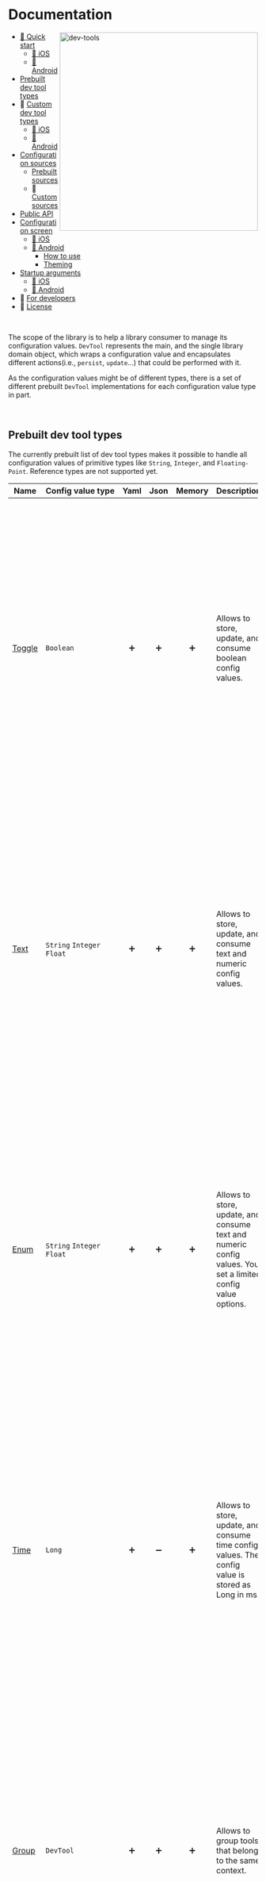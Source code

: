 # Documentation

<img width="400" align="right" alt="dev-tools" src="https://user-images.githubusercontent.com/12527390/80514191-daf0e780-8988-11ea-911f-15d16e6b88a1.png"/>

* [🚀 Quick start](quickstart/quick-start.md) 
    * [🍏 iOS](quickstart/quick-start-ios.md) 
    * [🤖 Android](quickstart/quick-start-android.md) 
* [Prebuilt dev tool types](#prebuilt-dev-tool-types)
* 👷 [Custom dev tool types](#-custom-dev-tool-types)
    * [🍏 iOS](customtools/custom-tools-ios.md)
    * [🤖 Android](customtools/custom-tools-android.md)
* [Configuration sources](#configuration-sources)
    * [Prebuilt sources](#prebuilt-sources)
    * 👷 [Custom sources](#-custom-sources)
* [Public API](#public-api)
* [Configuration screen](#configuration-screen)
    * [🍏 iOS](./configscreen/ios-config-screen.md)
    * [🤖 Android](./configscreen/android-config-screen.md)
        * [How to use](./configscreen/android-config-screen.md#how-to-use)
        * [Theming](./configscreen/android-config-screen.md#theming)
* [Startup arguments](#startup-arguments)
    * [🍏 iOS](./startuparguments/ios-startup-arguments.md)
    * [🤖 Android](./startuparguments/android-startup-arguments.md)
* 👷 [For developers](#-for-developers)
* 📜 [License](../README.md#license)

<br />

The scope of the library is to help a library consumer to manage its configuration values. `DevTool` represents the main, and the single library domain object, which wraps a configuration value and encapsulates different actions(i.e., `persist`, `update`...) that could be performed with it.

As the configuration values might be of different types, there is a set of different prebuilt `DevTool` implementations for each configuration value type in part. 

<br />

## Prebuilt dev tool types
The currently prebuilt list of dev tool types makes it possible to handle all configuration values of primitive types like `String`, `Integer`, and `Floating-Point`. 
Reference types are not supported yet.

| Name                           | Config&nbsp;value&nbsp;type          | Yaml | Json | Memory | Description                                                                                                  |                                                                                                                                                  |
|--------------------------------|----------------------------|:----:|:----:|:------:|--------------------------------------------------------------------------------------------------------------|--------------------------------------------------------------------------------------------------------------------------------------------------|
| [Toggle](tools/toggle-tool.md) | `Boolean`                  |  ➕  |  ➕  |   ➕   | Allows to store, update, and consume boolean config values.                                                  | <img width="600" alt="toggle-tool" src="https://user-images.githubusercontent.com/12527390/80479540-d19b5700-8957-11ea-8f06-293b75a6db6c.png" /> |
| [Text](tools/text-tool.md)     | `String` `Integer` `Float` |  ➕  |  ➕  |   ➕   | Allows to store, update, and consume text and numeric config values.                                         | <img width="600" alt="text-tool" src="https://user-images.githubusercontent.com/12527390/80484673-c862b800-8960-11ea-81fb-43159c004050.png" />   |
| [Enum](tools/enum-tool.md)     | `String` `Integer` `Float` |  ➕  |  ➕  |   ➕   | Allows to store, update, and consume text and numeric config values. You set a limited config value options. | <img width="600" alt="enum-tool" src="https://user-images.githubusercontent.com/12527390/80527242-b9016000-899c-11ea-8ed7-d7f17d4f10b4.png" />   |
| [Time](tools/time-tool.md)     | `Long`                     |  ➕  |  ➖  |   ➕   | Allows to store, update, and consume time config values. The config value is stored as Long in ms.           | <img width="600" alt="time-tool" src="https://user-images.githubusercontent.com/12527390/80527422-0087ec00-899d-11ea-89eb-9c5afce8f7ce.png" />   |
| [Group](tools/group-tool.md)   | `DevTool`                  |  ➕  |  ➕  |   ➕   | Allows to group tools that belong to the same context.                                                       | <img width="600" alt="group-tool" src="https://user-images.githubusercontent.com/12527390/80527585-42189700-899d-11ea-96cc-d993f31608cf.png" />  |

## 👷 Custom dev tool types
In case the prebuilt dev tools are not sufficient, a library consumer might extend the library with its own dev tools.

[<img width="64" src="https://user-images.githubusercontent.com/12527390/80728962-3d282480-8b10-11ea-9d64-94b19b16437e.png"/>](customtools/custom-tools-ios.md)
[<img width="64" src="https://user-images.githubusercontent.com/12527390/80728603-cbe87180-8b0f-11ea-916f-df88789ce0be.png"/>](customtools/custom-tools-android.md)

## Configuration sources

Currently, the library supports 3 dev tools sources Yaml, Json, and Memory. However, in case you 
need to use a custom one, you might add it very merely. Check how to do this [here](#-custom-sources).

### Prebuilt sources

<table class="tg">
    <tr>
        <td></td>
        <td>🤖 Android</td>
        <td>🍏 iOS</td>
    </tr>
    <tr>
        <th>Yaml</th>
        <td width="50%">
            <pre lang="kotlin">val src = DevToolsSources.yaml(
   assetManager = assets,
   fileName = "dev-tools.yml"
)</pre>
        </td>
        <td width="50%">
            <pre lang="Swift">Not ready yet.</pre>
        </td>
    </tr>
    <tr>
        <th>Json</th>
        <td width="50%">
            <pre lang="kotlin">val src = DevToolsSources.json(
   assetManager = assets,
   fileName = "dev-tools.json"
)</pre>
        </td>
        <td width="50%">
            <pre lang="Swift">Not ready yet.</pre>
        </td>
    </tr>
    <tr>
        <th>Memory</th>
        <td width="50%">
            <pre lang="kotlin">val tools: Map&ltString, DevTool&lt*&gt&gt = mapOf(
   "toggle-tool" to ToggleTool(default = true),
   "text-tool" to TextTool(default = 3.0),
   "time-tool" to TimeTool(days = 1)
)
val src = DevToolsSources.memory(tools)</pre>
        </td>
        <td width="50%">
            <pre lang="swift">Not ready yet.</pre>
        </td>
    </tr>
</table>

<br/>

### 👷 Custom sources

To add a new custom source you just need to:

1. Create a custom dev tools reader

    The reader is the place where you should gather the dev tools data from your own source and
    convert it to a collection of key-value pairs. Where the key is a unique dev tool key and the 
    value is the actual dev tool.

    <table class="tg">
        <tr>
            <td>🤖 Android</td>
            <td>🍏 iOS</td>
        </tr>
        <tr>
            <td width="50%">
                 <pre lang="Kotlin">class MyCustomDevToolsReader : DevToolsReader {
        override fun getDevTools(): Map<String, DevTool<*>> {
            return mapOf(
                "toggle-tool" to ToggleTool(default = true),
                "text-tool" to TextTool(default = 3.0),
                "time-tool" to TimeTool(days = 1)
            )
        }
    }</pre>
            </td>
            <td width="50%">
                <pre lang="swift">Not ready yet.</pre>
            </td>
        </tr>
    </table>

2. Create the actual source

    You can do this by implementing [DevToolsSource](../devtools/common/src/commonMain/kotlin/com/maximbircu/devtools/common/core/reader/DevToolsSource.kt)
    
    <table class="tg">
        <tr>
            <td>🤖 Android</td>
            <td>🍏 iOS</td>
        </tr>
        <tr>
            <td width="50%">
                 <pre lang="Kotlin">class MyCustomSource : DevToolsSource {
        override fun getReader(): DevToolsReader {
            return MyCustomDevToolsReader()
        }
    }</pre>
            </td>
            <td width="50%">
                <pre lang="swift">Not ready yet.</pre>
            </td>
        </tr>
    </table>
    
## Public API
To access and manipulate your configuration values programmatically from your's app code you'll need
too have access to a [DevTools](../devtools/common/src/commonMain/kotlin/com/maximbircu/devtools/common/DevTools.kt) instance.

**Create a dev tools instance**

You'll need to provide at least 2 parameters to create a new [DevTools](../devtools/common/src/commonMain/kotlin/com/maximbircu/devtools/common/DevTools.kt) instance which are:

1. `name`: a unique for your app instance dev tools id;
2. `devToolsSources`: a list of dev tools sources;
3. `onConfigUpdate` (optional): a config values update listener.

<table class="tg">
    <tr>
        <td>🤖 Android</td>
        <td>🍏 iOS</td>
    </tr>
    <tr>
        <td width="50%">
             <pre lang="Kotlin">val source = DevToolsSources.yaml(assets, "dev-tools.yml")
val devtools = DevTools.create("TOOLS", source)<br />
// or you can provide more sources<br />
val memory = DevToolsSources.memory(tools)
val yml = DevToolsSources.yaml(assets, "dev-tools.yml")
val json = DevToolsSources.json(assets, "dev-tools.json")
val devtools = DevTools.create("TOOLS", memory, yml, json)</pre>
        </td>
        <td width="50%">
            <pre lang="swift">Not ready yet.</pre>
        </td>
    </tr>
</table>

**Access configuration**

<table class="tg">
    <tr>
        <td>🤖 Android</td>
        <td>🍏 iOS</td>
    </tr>
    <tr>
        <td width="50%">
             <pre lang="Kotlin">val value: Boolean = devtools.getValue("toggle-tool")</pre>
        </td>
        <td width="50%">
            <pre lang="swift">Not ready yet.</pre>
        </td>
    </tr>
</table>

**React on configuration changes**

The call back will be invoked whenever a new configuration value gets updated.
`isCriticalUpdate` will be true just in case at least one dev tool that you marked as critical using 
the critical flag will be updated.

<table class="tg">
    <tr>
        <td>🤖 Android</td>
        <td>🍏 iOS</td>
    </tr>
    <tr>
        <td width="50%">
             <pre lang="Kotlin">devtools.onConfigUpdated = { isCriticalUpdate -> 
    /* React on configuration changes*/ 
}</pre>
        </td>
        <td width="50%">
            <pre lang="swift">Not ready yet.</pre>
        </td>
    </tr>
</table>

**Access group child configuration value**
<table class="tg">
    <tr>
        <td>🤖 Android</td>
        <td>🍏 iOS</td>
    </tr>
    <tr>
        <td width="50%">
             <pre lang="Kotlin">val value: Boolean = devtools.getGroup("toggle-tool")
             .getValue("toggle-tool")<br/>             
// or<br/>
val value: Boolean = devtools
             .getGroup("toggle-tool")
             .getGroup("toggle-inner-group")
             .getValue("toggle-tool")</pre>
        </td>
        <td width="50%">
            <pre lang="swift">Not ready yet.</pre>
        </td>
    </tr>
</table>

**Check if configuration is enabled**
<table class="tg">
    <tr>
        <td>🤖 Android</td>
        <td>🍏 iOS</td>
    </tr>
    <tr>
        <td width="50%">
             <pre lang="Kotlin">val isEnabled = devtools.isEnabled("toggle-tool")<br/>
// or<br/>
val isEnabled = devtools
            .getGroup("toggle-tool")
            .getGroup("toggle-inner-group")
            .isEnabled("toggle-tool")</pre>
        </td>
        <td width="50%">
            <pre lang="swift">Not ready yet.</pre>
        </td>
    </tr>
</table>

**Get all configuration as JSON**

Note that the lambda parameter is nothing else than a simple predicate(a filter). You can use it
to filter out the configuration values that will reach the final JSON result. 

For example, you can filter and get just the enabled config, as shown in the example.

<table class="tg">
    <tr>
        <td>🤖 Android</td>
        <td>🍏 iOS</td>
    </tr>
    <tr>
        <td width="50%">
             <pre lang="Kotlin">devtools.getAllConfigAsJson { tool -> tool.isEnabled }</pre>
        </td>
        <td width="50%">
            <pre lang="swift">Not ready yet.</pre>
        </td>
    </tr>
</table>

## Configuration screen
One of the easiest ways to update a configuration value is a good user interface. The library is able to generate a configuration screen dynamically based on your configuration file.

[<img width="64" src="https://user-images.githubusercontent.com/12527390/80728962-3d282480-8b10-11ea-9d64-94b19b16437e.png"/>](configscreen/ios-config-screen.md)
[<img width="64" src="https://user-images.githubusercontent.com/12527390/80728603-cbe87180-8b0f-11ea-916f-df88789ce0be.png"/>](configscreen/android-config-screen.md)

## Startup arguments
Sometimes we might need to run the app preconfigured. The most common use case could be an automated test, for example. So the best way to run the app preconfigured is to run it from a terminal and pass some startup arguments. The library provides a similar feature, but to make use of it, you must integrate it first.

[<img width="64" src="https://user-images.githubusercontent.com/12527390/80728962-3d282480-8b10-11ea-9d64-94b19b16437e.png"/>](startuparguments/ios-startup-arguments.md)
[<img width="64" src="https://user-images.githubusercontent.com/12527390/80728603-cbe87180-8b0f-11ea-916f-df88789ce0be.png"/>](startuparguments/android-startup-arguments.md)

## 👷 For Developers
If you know how to fix an issue, consider opening a pull request for it. 🙏

You can read this repository’s [contributing guidelines](../CONTRIBUTING.md) to learn how to open a good pull request.

### Modules

<div style="text-align:center"><img align="right" width="500" alt="modules-dependencies" src="https://user-images.githubusercontent.com/12527390/80819650-06204480-8bde-11ea-887f-258083223545.png"/></div>

The library is composed of 5 modules:

1. **Common**: the actual multi-platform module which contains all business models and logic; 

2. **Library Android**: an Android module which contains just Android native view implementations;

3. **Library iOS**: an iOS framework which contains just iOS native view implementations;

4. **Sample Android**: an Android library consumer which serves as an Android library features demo.

5. **Sample iOS**: an iOS library consumer which serves as an iOS library features demo.

<br/> 

### Build process

| Android                                                                                                                                                                                                                                                                            | iOS                                                                                                                                                                                                                                                                                                                                                                                  |
|------------------------------------------------------------------------------------------------------------------------------------------------------------------------------------------------------------------------------------------------------------------------------------|--------------------------------------------------------------------------------------------------------------------------------------------------------------------------------------------------------------------------------------------------------------------------------------------------------------------------------------------------------------------------------------|
| You may use `./gradlew assemble` to generate a new android library. <br/><br/> The Android library generation is straight forward. <br/><br/> First of all, an AAR is generated from the Common module, which is then used to generate another AAR for the Android Library itself. | The iOS framework generation is a bit more complex but not much harder than the Android one. <br/><br/> First of all, you need to build a `Fat Framework(FF)`.<br/> You can do this by running `./gradlew releaseFatFramework`. <br/><br/> After this command succeeds, you'll notice the framework inside the iOS library package. <br/><br/> Now you can build the library itself. |


### Code Quality

<table>
    <tr>
        <th>Common</th>
        <th>Android</th>
        <th>iOS</th>
    </tr>
    <tr>
        <td>
           - <a href="https://github.com/pinterest/ktlint">ktlint</a><br />
           - <a href="https://github.com/arturbosch/detekt">detekt</a>
        </td>
         <td>
           - <a href="https://github.com/pinterest/ktlint">ktlint</a><br />
           - <a href="https://github.com/arturbosch/detekt">detekt</a><br />
           - <a href="https://developer.android.com/studio/write/lint">lint</a>
        </td>
        <td>
            Not ready yet.
        </td>
    </tr>
</table>

### Handy gradle tasks

1. `./gradlew clean` will remove all build directories **together with the iOS Fat Framework**
2. `./gradlew assembe` will generate `release`/`debug` `aar`s and also the iOS `Fat Framework`
3. `./gradlew releaseFatFramework` will generate the iOS `Fat Framework`
3. `./gradlew testDebugUnitTest` runes all JVM modules unit tests
4. `./gradlew detekt ktlint lint testDebugUnitTest assembleDebug` will run all quality checks and will assemble the frameworks
5. `./gradlew publishCommonPublicationToMavenRepository` releases the common module to maven local
5. `./gradlew publishAndroidPublicationToMavenRepository` releases the Android library to maven local

In case you're working on the library you might find useful this alias:
```shell script
alias checktools='./gradlew detekt ktlint lint testDebugUnitTest assembleDebug'
```
It will run all style checks, unit tests, and will assemble all artifacts. 

### Deployment

#### 🍏 iOS

Not ready yet.

#### 🤖 Android

#### Automated

1. Just push the `release-android-X.X.X`
1. Log in to [](https://oss.sonatype.org/)
1. Open [](https://oss.sonatype.org/#stagingRepositories)
1. Close the repository

#### Manual

1. Checkout the latest `master` branch commit
1. Release the project to Maven Central by running
    ```shell script
    ./gradlew -Prelease publishReleasePublicationToMavenRepository
    ```
1. Create and push a new tag for the new version
1. Open a new PR to bump up to the library version and update the [changelog file](../CHANGELOG.md).

ℹ️ The deployment process will be automated after we hve the iOS library ready [#56](https://github.com/maximbircu/devtools-library/issues/56).
